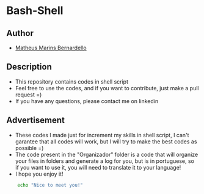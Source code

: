 # Bash-Shell

## Author
- [Matheus Marins Bernardello](https://www.linkedin.com/in/matheus-marins-bernardello-89b9491ab)

## Description
- This repository contains codes in shell script
- Feel free to use the codes, and if you want to contribute, just make a pull request =) 
- If you have any questions, please contact me on linkedin

## Advertisement
- These codes I made just for increment my skills in shell script, I can't garantee that all codes will work, but I will try to make the best codes as possible =)
- The code present in the "Organizador" folder is a code that will organize your files in folders and generate a log for you, but is in portuguese, so if you want to use it, you will need to translate it to your language!
- I hope you enjoy it!

```bash
    echo "Nice to meet you!"
```
